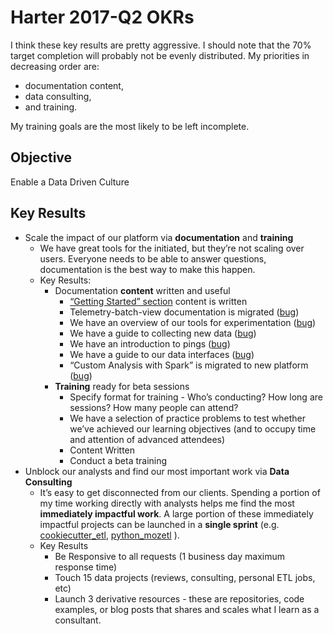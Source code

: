 # Harter 2017-Q2 OKRs

I think these key results are pretty aggressive.
I should note that the 70% target completion will probably not be evenly distributed.
My priorities in decreasing order are: 

* documentation content,
* data consulting,
* and training.

My training goals are the most likely to be left incomplete.

## Objective

Enable a Data Driven Culture

## Key Results

* Scale the impact of our platform via **documentation** and **training**
  * We have great tools for the initiated,
    but they’re not scaling over users.
    Everyone needs to be able to answer questions,
    documentation is the best way to make this happen.
  * Key Results:
    * Documentation **content** written and useful
      * [“Getting Started” section](https://bugzilla.mozilla.org/show_bug.cgi?id=1341699)
        content is written
      * Telemetry-batch-view documentation is migrated
        ([bug](https://bugzilla.mozilla.org/show_bug.cgi?id=1341730))
      * We have an overview of our tools for experimentation
        ([bug](https://bugzilla.mozilla.org/show_bug.cgi?id=1341812))
      * We have a guide to collecting new data
        ([bug](https://bugzilla.mozilla.org/show_bug.cgi?id=1341818))
      * We have an introduction to pings
        ([bug](https://bugzilla.mozilla.org/show_bug.cgi?id=1341805))
      * We have a guide to our data interfaces
        ([bug](https://bugzilla.mozilla.org/show_bug.cgi?id=1341896))
      * “Custom Analysis with Spark” is migrated to new platform
        ([bug](https://bugzilla.mozilla.org/show_bug.cgi?id=1341899))
    * **Training** ready for beta sessions
      * Specify format for training - 
        Who’s conducting? How long are sessions? How many people can attend?
      * We have a selection of practice problems 
        to test whether we’ve achieved our learning objectives
        (and to occupy time and attention of advanced attendees)
      * Content Written
      * Conduct a beta training
* Unblock our analysts and find our most important work via **Data Consulting**
  * It’s easy to get disconnected from our clients.
    Spending a portion of my time working directly with analysts
    helps me find the most **immediately impactful work**.
    A large portion of these immediately impactful projects 
    can be launched in a **single sprint** 
    (e.g. 
    [cookiecutter_etl](https://github.com/harterrt/cookiecutter-python-etl),
    [python_mozetl](https://github.com/mozilla/python_mozetl)
    ).
  * Key Results
    * Be Responsive to all requests (1 business day maximum response time)
    * Touch 15 data projects (reviews, consulting, personal ETL jobs, etc)
    * Launch 3 derivative resources - these are repositories, code examples, or blog posts that shares and scales what I learn as a consultant.
